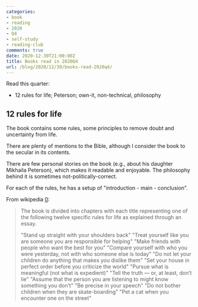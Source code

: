 ```yaml
---
categories:
- book
- reading
- 2020
- Q4
- self-study
- reading-club
comments: true
date: 2020-12-30T21:00:00Z
title: Books read in 2020Q4
url: /blog/2020/12/30/books-read-2020q4/
---
```


Read this quarter:

  * 12 rules for life; Peterson; own-it, non-technical, philosophy


## 12 rules for life

The book contains some rules, some principles to remove doubt and uncertainty from life.

There are plenty of mentions to the Bible, although I consider the book to the secular in its contents.

There are few personal stories on the book (e.g., about his daughter Mikhaila Peterson), which makes it readable and enjoyable. The philosophy behind it is sometimes not-politically-correct. 

For each of the rules, he has a setup of "introduction - main - conclusion".

From wikipedia [0]:

> The book is divided into chapters with each title representing one of the following twelve specific rules for life as explained through an essay.
> 
> "Stand up straight with your shoulders back"
> "Treat yourself like you are someone you are responsible for helping"
> "Make friends with people who want the best for you"
> "Compare yourself with who you were yesterday, not with who someone else is today"
> "Do not let your children do anything that makes you dislike them"
> "Set your house in perfect order before you criticize the world"
> "Pursue what is meaningful (not what is expedient)"
> "Tell the truth — or, at least, don’t lie"
> "Assume that the person you are listening to might know something you don’t"
> "Be precise in your speech"
> "Do not bother children when they are skate-boarding"
> "Pet a cat when you encounter one on the street"

[0]: https://en.wikipedia.org/wiki/12_Rules_for_Life
